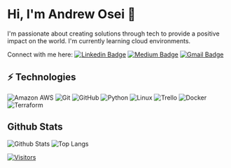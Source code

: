 # Hi, I'm Andrew Osei 👋

I'm passionate about creating solutions through tech to provide a positive impact on the world. I'm currently learning cloud environments.

Connect with me here:
[![Linkedin Badge](https://img.shields.io/badge/-Andrew%20Osei-blue?style=flat-square&logo=Linkedin&logoColor=white&link=https://www.linkedin.com/in/andrew-osei-04b24959/)](https://www.linkedin.com/in/andrew-osei-04b24959/)
[![Medium Badge](https://img.shields.io/badge/Andrew%20Osei-12100E?style=flat-square&logo=medium&logoColor=white&link=https://medium.com/@andrewx-ex)](https://medium.com/@andrewx-ex)
[![Gmail Badge](https://img.shields.io/badge/-andy@x-ex.co-c14438?style=flat-square&logo=Gmail&logoColor=white&link=mailto:andy@x-ex.co)](mailto:andy@x-ex.co)

## ⚡ Technologies

![Amazon AWS](https://img.shields.io/badge/Amazon%20AWS-232F3E?style=flat-square&logo=amazon-aws)
![Git](https://img.shields.io/badge/-Git-black?style=flat-square&logo=git)
![GitHub](https://img.shields.io/badge/-GitHub-181717?style=flat-square&logo=github)
![Python](https://img.shields.io/badge/-Python-black?style=flat-square&logo=Python)
![Linux](https://img.shields.io/badge/Linux-FCC624?style=flat-square&logo=linux&logoColor=black)
![Trello](https://img.shields.io/badge/Trello-%23026AA7.svg?style=flat-square&logo=Trello&logoColor=white)
![Docker](https://img.shields.io/badge/docker-%230db7ed.svg?style=for-the-badge&logo=docker&logoColor=white)
![Terraform](https://img.shields.io/badge/terraform-%235835CC.svg?style=for-the-badge&logo=terraform&logoColor=white)

## Github Stats

![Github Stats](https://github-readme-stats.vercel.app/api?username=akmenboa963&count_private=true&show_icons=true&include_all_commits=true)
![Top Langs](https://github-readme-stats.vercel.app/api/top-langs/?username=akmenboa963&hide=TeX&layout=compact)

[![Visitors](https://api.visitorbadge.io/api/visitors?path=akmenboa963%2Fakmenboa963&label=VISITORS&countColor=%23263759)](https://visitorbadge.io/status?path=akmenboa963%2Fakmenboa963)
